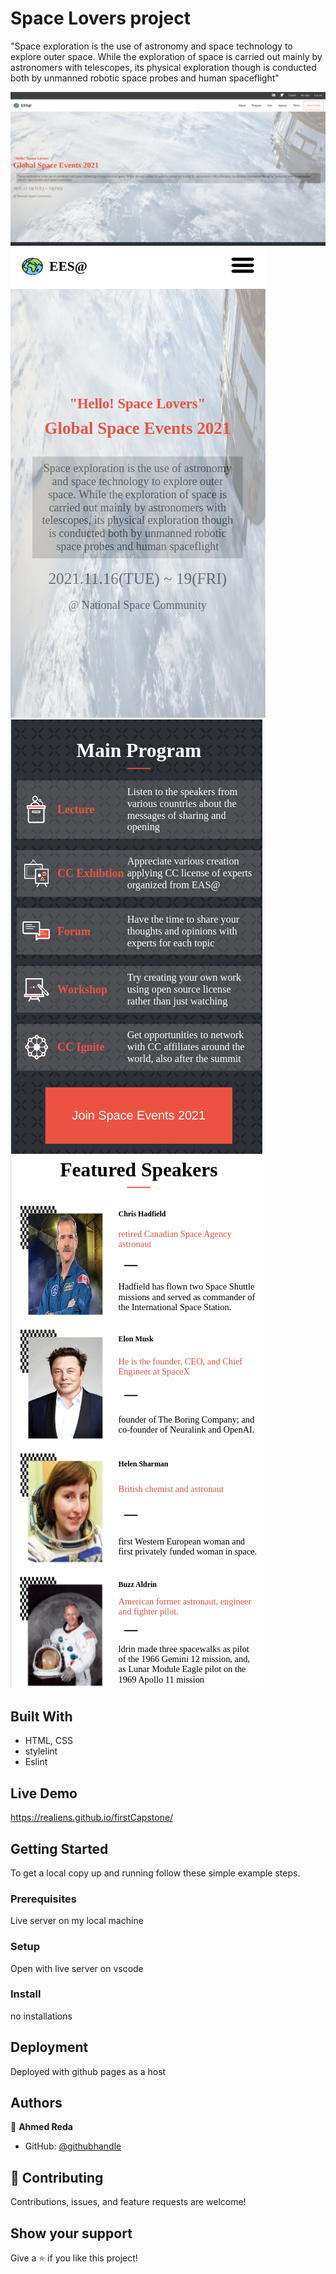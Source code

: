# Space Lovers project

"Space exploration is the use of astronomy and space technology to
 explore outer space. While the exploration of space is carried out
 mainly by astronomers with telescopes, its physical exploration
 though is conducted both by unmanned robotic space probes and human
 spaceflight"


![Alt text](/assets/sc1.png)
![Alt text](/assets/sc2.png)
![Alt text](/assets/sc3.png)
![Alt text](/assets/sc4.png)


## Built With


- HTML, CSS
- stylelint
- Eslint


## Live Demo

https://realiens.github.io/firstCapstone/


<!-- ## presentation for app
https://www.loom.com/share/e129bd52bf454ef1ba81810a7c1e4d00 -->
## Getting Started

To get a local copy up and running follow these simple example steps.

### Prerequisites

Live server on my local machine

### Setup

Open with live server on vscode

### Install
no installations


## Deployment
 
Deployed with github pages as a host


## Authors

👤 **Ahmed Reda**

- GitHub: [@githubhandle](https://github.com/ReAliens)



## 🤝 Contributing

Contributions, issues, and feature requests are welcome!

## Show your support

Give a ⭐️ if you like this project!

